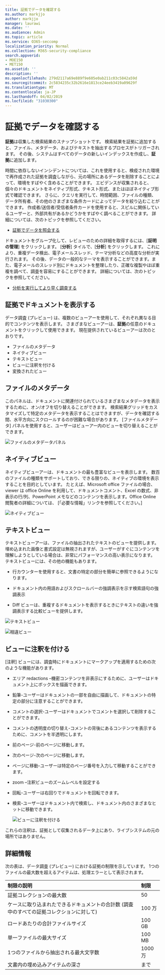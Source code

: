 ```yaml
---
title: 証拠でデータを確認する
ms.author: markjjo
author: markjjo
manager: laurawi
ms.date: ''
ms.audience: Admin
ms.topic: article
ms.service: O365-seccomp
localization_priority: Normal
ms.collection: M365-security-compliance
search.appverid:
- MOE150
- MET150
ms.assetid: ''
description: ''
ms.openlocfilehash: 279d2117a69e889f9e605e0ab211c03c5842a59d
ms.sourcegitcommit: 2c5834235c32b2616e1813ce24eeb3419a09629f
ms.translationtype: MT
ms.contentlocale: ja-JP
ms.lasthandoff: 04/02/2019
ms.locfileid: "31030300"
---
```

# <a name="review-data-in-evidence"></a>証拠でデータを確認する

**証拠**は収集した検索結果のスナップショットです。 検索結果を証拠に追加すると、ファイル、メタデータ、およびテキストを抽出するプロセスがトリガーされます。 その後、システムはすべてのデータの新しいインデックスを作成し、**証拠**に追加します。 

時間に依存しないインシデントについては、これを使用すると、検疫された環境で再作成された証拠を調査しながら、元の場所にあるデータを削除することによって、環境をすばやく含めることができます。 エビデンスが収集されると、個々のドキュメントをネイティブ形式、テキスト形式、またはほぼネイティブ形式で確認できます。 さらに、クエリを実行して、時間範囲、ファイルの種類、データ所有者、その他のさまざまな条件カードによってデータを絞り込むことができます。 作成者/送信者/受信者条件カードを使用すると、スピルに関係しているユーザーと、外部共有があるかどうかをすばやく調べることができます。 詳細については、次のトピックを参照してください。

  - [証拠でデータを照会する](evidence-query.md)

ドキュメントをグループ化して、レビューのための詳細を取得するには、[**証明の管理**] をクリックします。 [**分析**] タイルで、[**分析**] をクリックします。 これにより、重複データ検出、電子メールスレッド、テーマ分析などの高度な分析が実行されます。 その後、データの一般的なテーマを表示することができます。また、電子メールのスレッド別にドキュメントを整理したり、正確な複製やほぼ重複を調べて、調査を容易にすることができます。 詳細については、次のトピックを参照してください。

  - [分析を実行してより早く調査する](run-analytics-to-investigate-faster.md)

## <a name="view-documents-in-evidence"></a>証拠でドキュメントを表示する

データ調査 (プレビュー) は、複数のビューアーを使用して、それぞれ異なる目的でコンテンツを表示します。 さまざまなビューアーは、**証拠**の任意のドキュメントをクリックして使用できます。 現在提供されているビューアーは次のとおりです。

- ファイルのメタデータ
- ネイティブビュー
- テキストビュー
- ビューに注釈を付ける
- 変換されたビュー

## <a name="file-metadata"></a>ファイルのメタデータ

このパネルは、ドキュメントに関連付けられているさまざまなメタデータを表示するために、オン/オフを切り替えることができます。 検索結果グリッドをカスタマイズして特定のメタデータを表示することはできますが、データを確認する間、水平方向にスクロールするのが困難な場合があります。 [ファイルメタデータ] パネルを使用すると、ユーザーはビューアー内のビューを切り替えることができます。

![ファイルのメタデータパネル
](../media/Reviewimage2.png)

## <a name="native-view"></a>ネイティブビュー

ネイティブビューアーは、ドキュメントの最も豊富なビューを表示します。 数百のファイルの種類をサポートしており、できる限りの、ネイティブの環境を表示することを目的としています。 たとえば、Microsoft office ファイルの場合、viewer は office Online を利用して、ドキュメントコメント、Excel の数式、非表示の行/列、PowerPoint メモなどのコンテンツを表示します。Office Online 閲覧者の詳細については、 \[「必要な情報」リンクを参照してください。\]

![ネイティブビュー
](../media/Reviewimage3.png)

## <a name="text-view"></a>テキストビュー

テキストビューアーは、ファイルの抽出されたテキストのビューを提供します。 埋め込まれた画像と書式設定は無視されますが、ユーザーがすぐにコンテンツを理解しようとしている場合は、非常にパフォーマンスの高い表示になります。 テキストビューには、その他の機能もあります。

  - 行カウンターを使用すると、文書の特定の部分を簡単に参照できるようになります。

  - ドキュメント内の用語およびスクロールバーの強調表示を示す検索語句の強調表示

  - Diff ビューは、重複するドキュメントを表示するときにテキストの違いを強調表示する比較ビューを提供します。

![テキストビュー
](../media/Reviewimage4.png)

![相違ビュー
](../media/Reviewimage5.png)

## <a name="annotate-view"></a>ビューに注釈を付ける

[注釈] ビューには、調査時にドキュメントにマークアップを適用するための次のような機能があります。

  - エリア redactions –機密コンテンツを非表示にするために、ユーザーはドキュメント上にボックスを描画できます。

  - 鉛筆-ユーザーはドキュメントの一部を自由に描画して、ドキュメントの特定の部分に注意することができます。

  - コメントの選択-ユーザーはドキュメントでコメントを選択して削除することができます。

  - コメントの透明度の切り替え-コメントの背後にあるコンテンツを表示するために、コメントを半透明にします。

  - 前のページ-前のページに移動します。

  - 次のページ-次のページに移動します。

  - ページに移動-ユーザーは特定のページ番号を入力して移動することができます。

  - zoom –注釈ビューのズームレベルを設定する

  - 回転-ユーザーは右回りでドキュメントを回転できます。

  - 検索-ユーザーはドキュメント内で検索し、ドキュメント内のさまざまなヒットに移動できます。
    
    ![ビューに注釈を付ける
    ](../media/Reviewimage1.png)

これらの注釈は、証拠として収集されるデータ上にあり、ライブシステムの元の場所ではありません。 

## <a name="more-information"></a>詳細情報

次の表は、データ調査 (プレビュー) における証拠の制限を示しています。  1つのファイルの最大数を超えるアイテムは、処理エラーとして表示されます。
    
  |**制限の説明**|**制限**|
  |:-----|:-----|
  |証拠コレクションの最大数  <br/> |50  <br/> |
  |ケースに取り込まれたできるドキュメントの合計数 (調査中のすべての証拠コレクションに対して)  <br/> |100 万  <br/> |
  |ロードあたりの合計ファイルサイズ  <br/> |100 GB  <br/> |
  |単一ファイルの最大サイズ   <br/> |100 MB  <br/> |
  |1つのファイルから抽出される最大文字数  <br/> |1000 万  <br/> |
  |文書内の埋め込みアイテムの深さ  <br/> |まで  <br/> |
  